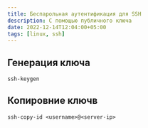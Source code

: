 ```yaml
---
title: Беспарольная аутентификация для SSH
description: С помощью публичного ключа
date: 2022-12-14T12:04:00+05:00
tags: [linux, ssh]
---
```

## Генерация ключа
```
ssh-keygen
```

## Копировние ключв
```
ssh-copy-id <username>@<server-ip>
```
